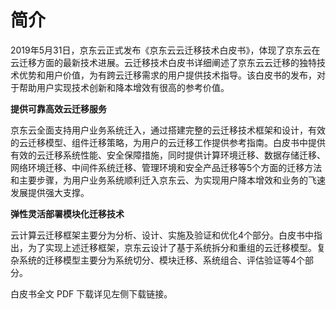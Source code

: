 # 简介

2019年5月31日，京东云正式发布《京东云云迁移技术白皮书》，体现了京东云在云迁移方面的最新技术进展。云迁移技术白皮书详细阐述了京东云云迁移的独特技术优势和用户价值，为有跨云迁移需求的用户提供技术指导。该白皮书的发布，对于帮助用户实现技术创新和降本增效有很高的参考价值。

**提供可靠高效云迁移服务**

京东云全面支持用户业务系统迁入，通过搭建完整的云迁移技术框架和设计，有效的云迁移模型、组件迁移策略，为用户的云迁移工作提供参考指南。白皮书中提供有效的云迁移系统性能、安全保障措施，同时提供计算环境迁移、数据存储迁移、网络环境迁移、中间件系统迁移、管理环境和安全产品迁移等5个方面的迁移方法和主要步骤，为用户业务系统顺利迁入京东云、为实现用户降本增效和业务的飞速发展提供强大支撑。

**弹性灵活部署模块化迁移技术**

云计算云迁移框架主要分为分析、设计、实施及验证和优化4个部分。白皮书中指出，为了实现上述迁移框架，京东云设计了基于系统拆分和重组的云迁移模型。复杂系统的迁移模型主要分为系统切分、模块迁移、系统组合、评估验证等4个部分。

白皮书全文 PDF 下载详见左侧下载链接。
